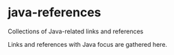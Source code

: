 # java-references
Collections of Java-related links and references

Links and references with Java focus are gathered here.
